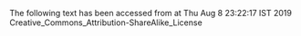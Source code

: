 The following text has been accessed from at Thu Aug 8 23:22:17 IST 2019
Creative_Commons_Attribution-ShareAlike_License
